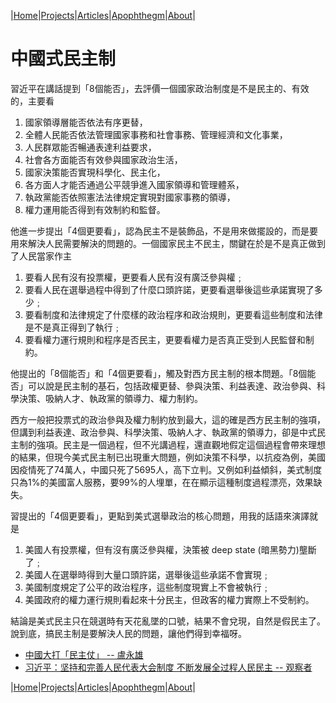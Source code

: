 |[Home](/README.md)|[Projects](/projects.md)|[Articles](/articles.md)|[Apophthegm](/apophthegm.md)|[About](/about.md)|

# 中國式民主制

習近平在講話提到「8個能否」，去評價一個國家政治制度是不是民主的、有效的，主要看

1. 國家領導層能否依法有序更替，  
2. 全體人民能否依法管理國家事務和社會事務、管理經濟和文化事業，  
3. 人民群眾能否暢通表達利益要求，  
4. 社會各方面能否有效參與國家政治生活，  
5. 國家決策能否實現科學化、民主化，  
6. 各方面人才能否通過公平競爭進入國家領導和管理體系，  
7. 執政黨能否依照憲法法律規定實現對國家事務的領導，  
8. 權力運用能否得到有效制約和監督。  

他進一步提出「4個更要看」，認為民主不是裝飾品，不是用來做擺設的，而是要用來解決人民需要解決的問題的。一個國家民主不民主，關鍵在於是不是真正做到了人民當家作主

1. 要看人民有沒有投票權，更要看人民有沒有廣泛參與權﹔  
2. 要看人民在選舉過程中得到了什麼口頭許諾，更要看選舉後這些承諾實現了多少﹔  
3. 要看制度和法律規定了什麼樣的政治程序和政治規則，更要看這些制度和法律是不是真正得到了執行﹔  
4. 要看權力運行規則和程序是否民主，更要看權力是否真正受到人民監督和制約。  

他提出的「8個能否」和「4個更要看」，觸及對西方民主制的根本問題。「8個能否」可以說是民主制的基石，包括政權更替、參與決策、利益表達、政治參與、科學決策、吸納人才、執政黨的領導力、權力制約。

西方一般把投票式的政治參與及權力制約放到最大，這的確是西方民主制的強項，但講到利益表達、政治參與、科學決策、吸納人才、執政黨的領導力，卻是中式民主制的強項。民主是一個過程，但不光講過程，還直觀地假定這個過程會帶來理想的結果，但現今美式民主制已出現重大問題，例如決策不科學，以抗疫為例，美國因疫情死了74萬人，中國只死了5695人，高下立判。又例如利益傾斜，美式制度只為1%的美國富人服務，要99%的人埋單，在在顯示這種制度過程漂亮，效果缺失。

習提出的「4個更要看」，更點到美式選舉政治的核心問題，用我的話語來演譯就是

1. 美國人有投票權，但有沒有廣泛參與權，決策被 deep state (暗黑勢力)壟斷了﹔  
2. 美國人在選舉時得到大量口頭許諾，選舉後這些承諾不會實現﹔  
3. 美國制度規定了公平的政治程序，這些制度現實上不會被執行﹔  
4. 美國政府的權力運行規則看起來十分民主，但政客的權力實際上不受制約。  

結論是美式民主只在競選時有天花亂墜的口號，結果不會兌現，自然是假民主了。說到底，搞民主制是要解決人民的問題，讓他們得到幸福呀。

- [中國大打「民主仗」 -- 盧永雄](https://www.bastillepost.com/hongkong/article/9429630-%e4%b8%ad%e5%9c%8b%e5%a4%a7%e6%89%93%e3%80%8c%e6%b0%91%e4%b8%bb%e4%bb%97%e3%80%8d)  
- [习近平：坚持和完善人民代表大会制度 不断发展全过程人民民主 -- 观察者](https://www.guancha.cn/XiJinPing/2021_10_14_610801.shtml)  

|[Home](/README.md)|[Projects](/projects.md)|[Articles](/articles.md)|[Apophthegm](/apophthegm.md)|[About](/about.md)|
